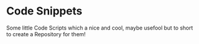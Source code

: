 # Code Snippets

Some little Code Scripts which a nice and cool, maybe usefool but
to short to create a Repository for them!
